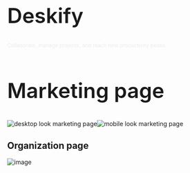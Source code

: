 <h1 style="font-weight: 600; font-size: 3rem;">Deskify</h1>
<p style="font-size: 12px; color: #ececec">Collaborate, manage projects, and reach new productivity peaks.</p>

<h2 style="font-weight: 600; font-size: 48px;">Marketing page</h2>
<div style="display: flex;">
  <img src="https://github.com/DemaPy/Deskify/assets/80632445/c3e0f323-d1dd-4a7e-b677-ee1d1e25c0b7" alt="desktop look marketing page" />
  <img src="https://github.com/DemaPy/Deskify/assets/80632445/5521af81-2528-42cd-8f1c-39adb3236a6a" alt="mobile look marketing page"/>
</div>

## Organization page
![image](https://github.com/DemaPy/Deskify/assets/80632445/6a72252d-408e-4a10-903b-df8979178e3d)
